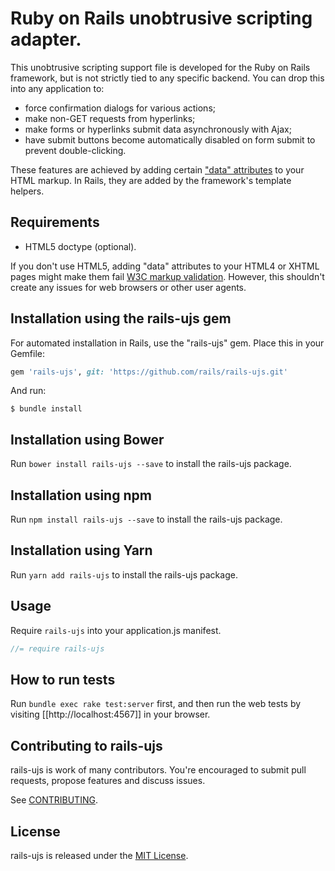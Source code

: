 Ruby on Rails unobtrusive scripting adapter.
========================================

This unobtrusive scripting support file is developed for the Ruby on Rails framework, but is not strictly tied to any specific backend. You can drop this into any application to:

- force confirmation dialogs for various actions;
- make non-GET requests from hyperlinks;
- make forms or hyperlinks submit data asynchronously with Ajax;
- have submit buttons become automatically disabled on form submit to prevent double-clicking.

These features are achieved by adding certain ["data" attributes][data] to your HTML markup. In Rails, they are added by the framework's template helpers.

Requirements
------------

- HTML5 doctype (optional).

If you don't use HTML5, adding "data" attributes to your HTML4 or XHTML pages might make them fail [W3C markup validation][validator]. However, this shouldn't create any issues for web browsers or other user agents.

Installation using the rails-ujs gem
------------

For automated installation in Rails, use the "rails-ujs" gem. Place this in your Gemfile:

```ruby
gem 'rails-ujs', git: 'https://github.com/rails/rails-ujs.git'
```

And run:

```shell
$ bundle install
```

Installation using Bower
------------

Run `bower install rails-ujs --save` to install the rails-ujs package.

Installation using npm
------------

Run `npm install rails-ujs --save` to install the rails-ujs package.

Installation using Yarn
------------

Run `yarn add rails-ujs` to install the rails-ujs package.

Usage
------------

Require `rails-ujs` into your application.js manifest.

```javascript
//= require rails-ujs
```

How to run tests
------------

Run `bundle exec rake test:server` first, and then run the web tests by visiting [[http://localhost:4567]] in your browser.

## Contributing to rails-ujs

rails-ujs is work of many contributors. You're encouraged to submit pull requests, propose
features and discuss issues.

See [CONTRIBUTING](CONTRIBUTING.md).

## License
rails-ujs is released under the [MIT License](MIT-LICENSE).

[data]: http://www.w3.org/TR/html5/dom.html#embedding-custom-non-visible-data-with-the-data-*-attributes "Embedding custom non-visible data with the data-* attributes"
[validator]: http://validator.w3.org/
[csrf]: http://api.rubyonrails.org/classes/ActionController/RequestForgeryProtection.html
